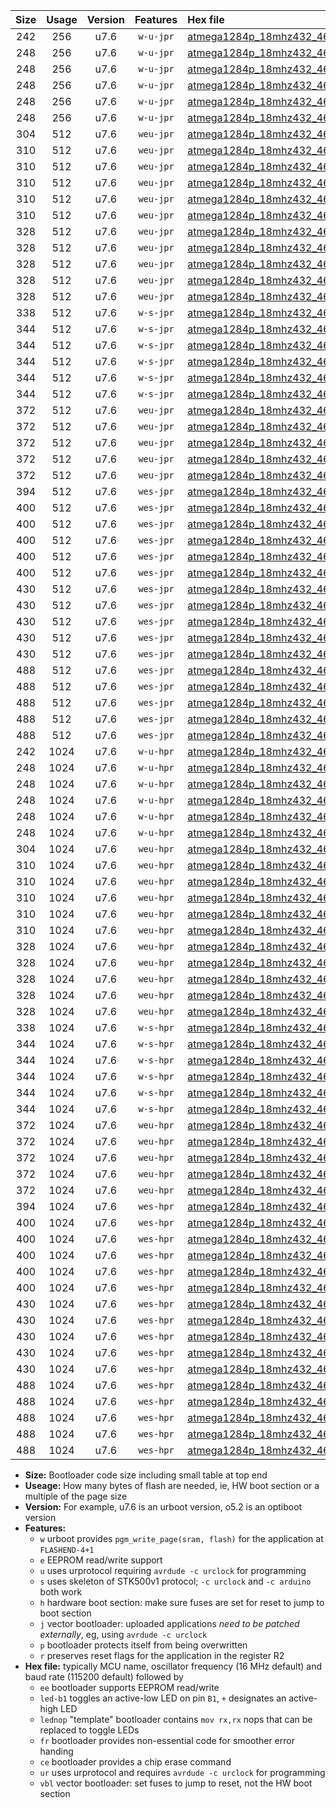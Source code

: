 |Size|Usage|Version|Features|Hex file|
|:-:|:-:|:-:|:-:|:--|
|242|256|u7.6|`w-u-jpr`|[atmega1284p_18mhz432_460800bps_ur_vbl.hex](https://raw.githubusercontent.com/stefanrueger/urboot/main/atmega1284p_18mhz432_460800bps_ur_vbl.hex)|
|248|256|u7.6|`w-u-jpr`|[atmega1284p_18mhz432_460800bps_led+b5_ur_vbl.hex](https://raw.githubusercontent.com/stefanrueger/urboot/main/atmega1284p_18mhz432_460800bps_led+b5_ur_vbl.hex)|
|248|256|u7.6|`w-u-jpr`|[atmega1284p_18mhz432_460800bps_led+b7_ur_vbl.hex](https://raw.githubusercontent.com/stefanrueger/urboot/main/atmega1284p_18mhz432_460800bps_led+b7_ur_vbl.hex)|
|248|256|u7.6|`w-u-jpr`|[atmega1284p_18mhz432_460800bps_led+c7_ur_vbl.hex](https://raw.githubusercontent.com/stefanrueger/urboot/main/atmega1284p_18mhz432_460800bps_led+c7_ur_vbl.hex)|
|248|256|u7.6|`w-u-jpr`|[atmega1284p_18mhz432_460800bps_led+d7_ur_vbl.hex](https://raw.githubusercontent.com/stefanrueger/urboot/main/atmega1284p_18mhz432_460800bps_led+d7_ur_vbl.hex)|
|248|256|u7.6|`w-u-jpr`|[atmega1284p_18mhz432_460800bps_lednop_ur_vbl.hex](https://raw.githubusercontent.com/stefanrueger/urboot/main/atmega1284p_18mhz432_460800bps_lednop_ur_vbl.hex)|
|304|512|u7.6|`weu-jpr`|[atmega1284p_18mhz432_460800bps_ee_ur_vbl.hex](https://raw.githubusercontent.com/stefanrueger/urboot/main/atmega1284p_18mhz432_460800bps_ee_ur_vbl.hex)|
|310|512|u7.6|`weu-jpr`|[atmega1284p_18mhz432_460800bps_ee_led+b5_ur_vbl.hex](https://raw.githubusercontent.com/stefanrueger/urboot/main/atmega1284p_18mhz432_460800bps_ee_led+b5_ur_vbl.hex)|
|310|512|u7.6|`weu-jpr`|[atmega1284p_18mhz432_460800bps_ee_led+b7_ur_vbl.hex](https://raw.githubusercontent.com/stefanrueger/urboot/main/atmega1284p_18mhz432_460800bps_ee_led+b7_ur_vbl.hex)|
|310|512|u7.6|`weu-jpr`|[atmega1284p_18mhz432_460800bps_ee_led+c7_ur_vbl.hex](https://raw.githubusercontent.com/stefanrueger/urboot/main/atmega1284p_18mhz432_460800bps_ee_led+c7_ur_vbl.hex)|
|310|512|u7.6|`weu-jpr`|[atmega1284p_18mhz432_460800bps_ee_led+d7_ur_vbl.hex](https://raw.githubusercontent.com/stefanrueger/urboot/main/atmega1284p_18mhz432_460800bps_ee_led+d7_ur_vbl.hex)|
|310|512|u7.6|`weu-jpr`|[atmega1284p_18mhz432_460800bps_ee_lednop_ur_vbl.hex](https://raw.githubusercontent.com/stefanrueger/urboot/main/atmega1284p_18mhz432_460800bps_ee_lednop_ur_vbl.hex)|
|328|512|u7.6|`weu-jpr`|[atmega1284p_18mhz432_460800bps_ee_led+b5_fr_ur_vbl.hex](https://raw.githubusercontent.com/stefanrueger/urboot/main/atmega1284p_18mhz432_460800bps_ee_led+b5_fr_ur_vbl.hex)|
|328|512|u7.6|`weu-jpr`|[atmega1284p_18mhz432_460800bps_ee_led+b7_fr_ur_vbl.hex](https://raw.githubusercontent.com/stefanrueger/urboot/main/atmega1284p_18mhz432_460800bps_ee_led+b7_fr_ur_vbl.hex)|
|328|512|u7.6|`weu-jpr`|[atmega1284p_18mhz432_460800bps_ee_led+c7_fr_ur_vbl.hex](https://raw.githubusercontent.com/stefanrueger/urboot/main/atmega1284p_18mhz432_460800bps_ee_led+c7_fr_ur_vbl.hex)|
|328|512|u7.6|`weu-jpr`|[atmega1284p_18mhz432_460800bps_ee_led+d7_fr_ur_vbl.hex](https://raw.githubusercontent.com/stefanrueger/urboot/main/atmega1284p_18mhz432_460800bps_ee_led+d7_fr_ur_vbl.hex)|
|328|512|u7.6|`weu-jpr`|[atmega1284p_18mhz432_460800bps_ee_lednop_fr_ur_vbl.hex](https://raw.githubusercontent.com/stefanrueger/urboot/main/atmega1284p_18mhz432_460800bps_ee_lednop_fr_ur_vbl.hex)|
|338|512|u7.6|`w-s-jpr`|[atmega1284p_18mhz432_460800bps_vbl.hex](https://raw.githubusercontent.com/stefanrueger/urboot/main/atmega1284p_18mhz432_460800bps_vbl.hex)|
|344|512|u7.6|`w-s-jpr`|[atmega1284p_18mhz432_460800bps_led+b5_vbl.hex](https://raw.githubusercontent.com/stefanrueger/urboot/main/atmega1284p_18mhz432_460800bps_led+b5_vbl.hex)|
|344|512|u7.6|`w-s-jpr`|[atmega1284p_18mhz432_460800bps_led+b7_vbl.hex](https://raw.githubusercontent.com/stefanrueger/urboot/main/atmega1284p_18mhz432_460800bps_led+b7_vbl.hex)|
|344|512|u7.6|`w-s-jpr`|[atmega1284p_18mhz432_460800bps_led+c7_vbl.hex](https://raw.githubusercontent.com/stefanrueger/urboot/main/atmega1284p_18mhz432_460800bps_led+c7_vbl.hex)|
|344|512|u7.6|`w-s-jpr`|[atmega1284p_18mhz432_460800bps_led+d7_vbl.hex](https://raw.githubusercontent.com/stefanrueger/urboot/main/atmega1284p_18mhz432_460800bps_led+d7_vbl.hex)|
|344|512|u7.6|`w-s-jpr`|[atmega1284p_18mhz432_460800bps_lednop_vbl.hex](https://raw.githubusercontent.com/stefanrueger/urboot/main/atmega1284p_18mhz432_460800bps_lednop_vbl.hex)|
|372|512|u7.6|`weu-jpr`|[atmega1284p_18mhz432_460800bps_ee_led+b5_fr_ce_ur_vbl.hex](https://raw.githubusercontent.com/stefanrueger/urboot/main/atmega1284p_18mhz432_460800bps_ee_led+b5_fr_ce_ur_vbl.hex)|
|372|512|u7.6|`weu-jpr`|[atmega1284p_18mhz432_460800bps_ee_led+b7_fr_ce_ur_vbl.hex](https://raw.githubusercontent.com/stefanrueger/urboot/main/atmega1284p_18mhz432_460800bps_ee_led+b7_fr_ce_ur_vbl.hex)|
|372|512|u7.6|`weu-jpr`|[atmega1284p_18mhz432_460800bps_ee_led+c7_fr_ce_ur_vbl.hex](https://raw.githubusercontent.com/stefanrueger/urboot/main/atmega1284p_18mhz432_460800bps_ee_led+c7_fr_ce_ur_vbl.hex)|
|372|512|u7.6|`weu-jpr`|[atmega1284p_18mhz432_460800bps_ee_led+d7_fr_ce_ur_vbl.hex](https://raw.githubusercontent.com/stefanrueger/urboot/main/atmega1284p_18mhz432_460800bps_ee_led+d7_fr_ce_ur_vbl.hex)|
|372|512|u7.6|`weu-jpr`|[atmega1284p_18mhz432_460800bps_ee_lednop_fr_ce_ur_vbl.hex](https://raw.githubusercontent.com/stefanrueger/urboot/main/atmega1284p_18mhz432_460800bps_ee_lednop_fr_ce_ur_vbl.hex)|
|394|512|u7.6|`wes-jpr`|[atmega1284p_18mhz432_460800bps_ee_vbl.hex](https://raw.githubusercontent.com/stefanrueger/urboot/main/atmega1284p_18mhz432_460800bps_ee_vbl.hex)|
|400|512|u7.6|`wes-jpr`|[atmega1284p_18mhz432_460800bps_ee_led+b5_vbl.hex](https://raw.githubusercontent.com/stefanrueger/urboot/main/atmega1284p_18mhz432_460800bps_ee_led+b5_vbl.hex)|
|400|512|u7.6|`wes-jpr`|[atmega1284p_18mhz432_460800bps_ee_led+b7_vbl.hex](https://raw.githubusercontent.com/stefanrueger/urboot/main/atmega1284p_18mhz432_460800bps_ee_led+b7_vbl.hex)|
|400|512|u7.6|`wes-jpr`|[atmega1284p_18mhz432_460800bps_ee_led+c7_vbl.hex](https://raw.githubusercontent.com/stefanrueger/urboot/main/atmega1284p_18mhz432_460800bps_ee_led+c7_vbl.hex)|
|400|512|u7.6|`wes-jpr`|[atmega1284p_18mhz432_460800bps_ee_led+d7_vbl.hex](https://raw.githubusercontent.com/stefanrueger/urboot/main/atmega1284p_18mhz432_460800bps_ee_led+d7_vbl.hex)|
|400|512|u7.6|`wes-jpr`|[atmega1284p_18mhz432_460800bps_ee_lednop_vbl.hex](https://raw.githubusercontent.com/stefanrueger/urboot/main/atmega1284p_18mhz432_460800bps_ee_lednop_vbl.hex)|
|430|512|u7.6|`wes-jpr`|[atmega1284p_18mhz432_460800bps_ee_led+b5_fr_vbl.hex](https://raw.githubusercontent.com/stefanrueger/urboot/main/atmega1284p_18mhz432_460800bps_ee_led+b5_fr_vbl.hex)|
|430|512|u7.6|`wes-jpr`|[atmega1284p_18mhz432_460800bps_ee_led+b7_fr_vbl.hex](https://raw.githubusercontent.com/stefanrueger/urboot/main/atmega1284p_18mhz432_460800bps_ee_led+b7_fr_vbl.hex)|
|430|512|u7.6|`wes-jpr`|[atmega1284p_18mhz432_460800bps_ee_led+c7_fr_vbl.hex](https://raw.githubusercontent.com/stefanrueger/urboot/main/atmega1284p_18mhz432_460800bps_ee_led+c7_fr_vbl.hex)|
|430|512|u7.6|`wes-jpr`|[atmega1284p_18mhz432_460800bps_ee_led+d7_fr_vbl.hex](https://raw.githubusercontent.com/stefanrueger/urboot/main/atmega1284p_18mhz432_460800bps_ee_led+d7_fr_vbl.hex)|
|430|512|u7.6|`wes-jpr`|[atmega1284p_18mhz432_460800bps_ee_lednop_fr_vbl.hex](https://raw.githubusercontent.com/stefanrueger/urboot/main/atmega1284p_18mhz432_460800bps_ee_lednop_fr_vbl.hex)|
|488|512|u7.6|`wes-jpr`|[atmega1284p_18mhz432_460800bps_ee_led+b5_fr_ce_vbl.hex](https://raw.githubusercontent.com/stefanrueger/urboot/main/atmega1284p_18mhz432_460800bps_ee_led+b5_fr_ce_vbl.hex)|
|488|512|u7.6|`wes-jpr`|[atmega1284p_18mhz432_460800bps_ee_led+b7_fr_ce_vbl.hex](https://raw.githubusercontent.com/stefanrueger/urboot/main/atmega1284p_18mhz432_460800bps_ee_led+b7_fr_ce_vbl.hex)|
|488|512|u7.6|`wes-jpr`|[atmega1284p_18mhz432_460800bps_ee_led+c7_fr_ce_vbl.hex](https://raw.githubusercontent.com/stefanrueger/urboot/main/atmega1284p_18mhz432_460800bps_ee_led+c7_fr_ce_vbl.hex)|
|488|512|u7.6|`wes-jpr`|[atmega1284p_18mhz432_460800bps_ee_led+d7_fr_ce_vbl.hex](https://raw.githubusercontent.com/stefanrueger/urboot/main/atmega1284p_18mhz432_460800bps_ee_led+d7_fr_ce_vbl.hex)|
|488|512|u7.6|`wes-jpr`|[atmega1284p_18mhz432_460800bps_ee_lednop_fr_ce_vbl.hex](https://raw.githubusercontent.com/stefanrueger/urboot/main/atmega1284p_18mhz432_460800bps_ee_lednop_fr_ce_vbl.hex)|
|242|1024|u7.6|`w-u-hpr`|[atmega1284p_18mhz432_460800bps_ur.hex](https://raw.githubusercontent.com/stefanrueger/urboot/main/atmega1284p_18mhz432_460800bps_ur.hex)|
|248|1024|u7.6|`w-u-hpr`|[atmega1284p_18mhz432_460800bps_led+b5_ur.hex](https://raw.githubusercontent.com/stefanrueger/urboot/main/atmega1284p_18mhz432_460800bps_led+b5_ur.hex)|
|248|1024|u7.6|`w-u-hpr`|[atmega1284p_18mhz432_460800bps_led+b7_ur.hex](https://raw.githubusercontent.com/stefanrueger/urboot/main/atmega1284p_18mhz432_460800bps_led+b7_ur.hex)|
|248|1024|u7.6|`w-u-hpr`|[atmega1284p_18mhz432_460800bps_led+c7_ur.hex](https://raw.githubusercontent.com/stefanrueger/urboot/main/atmega1284p_18mhz432_460800bps_led+c7_ur.hex)|
|248|1024|u7.6|`w-u-hpr`|[atmega1284p_18mhz432_460800bps_led+d7_ur.hex](https://raw.githubusercontent.com/stefanrueger/urboot/main/atmega1284p_18mhz432_460800bps_led+d7_ur.hex)|
|248|1024|u7.6|`w-u-hpr`|[atmega1284p_18mhz432_460800bps_lednop_ur.hex](https://raw.githubusercontent.com/stefanrueger/urboot/main/atmega1284p_18mhz432_460800bps_lednop_ur.hex)|
|304|1024|u7.6|`weu-hpr`|[atmega1284p_18mhz432_460800bps_ee_ur.hex](https://raw.githubusercontent.com/stefanrueger/urboot/main/atmega1284p_18mhz432_460800bps_ee_ur.hex)|
|310|1024|u7.6|`weu-hpr`|[atmega1284p_18mhz432_460800bps_ee_led+b5_ur.hex](https://raw.githubusercontent.com/stefanrueger/urboot/main/atmega1284p_18mhz432_460800bps_ee_led+b5_ur.hex)|
|310|1024|u7.6|`weu-hpr`|[atmega1284p_18mhz432_460800bps_ee_led+b7_ur.hex](https://raw.githubusercontent.com/stefanrueger/urboot/main/atmega1284p_18mhz432_460800bps_ee_led+b7_ur.hex)|
|310|1024|u7.6|`weu-hpr`|[atmega1284p_18mhz432_460800bps_ee_led+c7_ur.hex](https://raw.githubusercontent.com/stefanrueger/urboot/main/atmega1284p_18mhz432_460800bps_ee_led+c7_ur.hex)|
|310|1024|u7.6|`weu-hpr`|[atmega1284p_18mhz432_460800bps_ee_led+d7_ur.hex](https://raw.githubusercontent.com/stefanrueger/urboot/main/atmega1284p_18mhz432_460800bps_ee_led+d7_ur.hex)|
|310|1024|u7.6|`weu-hpr`|[atmega1284p_18mhz432_460800bps_ee_lednop_ur.hex](https://raw.githubusercontent.com/stefanrueger/urboot/main/atmega1284p_18mhz432_460800bps_ee_lednop_ur.hex)|
|328|1024|u7.6|`weu-hpr`|[atmega1284p_18mhz432_460800bps_ee_led+b5_fr_ur.hex](https://raw.githubusercontent.com/stefanrueger/urboot/main/atmega1284p_18mhz432_460800bps_ee_led+b5_fr_ur.hex)|
|328|1024|u7.6|`weu-hpr`|[atmega1284p_18mhz432_460800bps_ee_led+b7_fr_ur.hex](https://raw.githubusercontent.com/stefanrueger/urboot/main/atmega1284p_18mhz432_460800bps_ee_led+b7_fr_ur.hex)|
|328|1024|u7.6|`weu-hpr`|[atmega1284p_18mhz432_460800bps_ee_led+c7_fr_ur.hex](https://raw.githubusercontent.com/stefanrueger/urboot/main/atmega1284p_18mhz432_460800bps_ee_led+c7_fr_ur.hex)|
|328|1024|u7.6|`weu-hpr`|[atmega1284p_18mhz432_460800bps_ee_led+d7_fr_ur.hex](https://raw.githubusercontent.com/stefanrueger/urboot/main/atmega1284p_18mhz432_460800bps_ee_led+d7_fr_ur.hex)|
|328|1024|u7.6|`weu-hpr`|[atmega1284p_18mhz432_460800bps_ee_lednop_fr_ur.hex](https://raw.githubusercontent.com/stefanrueger/urboot/main/atmega1284p_18mhz432_460800bps_ee_lednop_fr_ur.hex)|
|338|1024|u7.6|`w-s-hpr`|[atmega1284p_18mhz432_460800bps.hex](https://raw.githubusercontent.com/stefanrueger/urboot/main/atmega1284p_18mhz432_460800bps.hex)|
|344|1024|u7.6|`w-s-hpr`|[atmega1284p_18mhz432_460800bps_led+b5.hex](https://raw.githubusercontent.com/stefanrueger/urboot/main/atmega1284p_18mhz432_460800bps_led+b5.hex)|
|344|1024|u7.6|`w-s-hpr`|[atmega1284p_18mhz432_460800bps_led+b7.hex](https://raw.githubusercontent.com/stefanrueger/urboot/main/atmega1284p_18mhz432_460800bps_led+b7.hex)|
|344|1024|u7.6|`w-s-hpr`|[atmega1284p_18mhz432_460800bps_led+c7.hex](https://raw.githubusercontent.com/stefanrueger/urboot/main/atmega1284p_18mhz432_460800bps_led+c7.hex)|
|344|1024|u7.6|`w-s-hpr`|[atmega1284p_18mhz432_460800bps_led+d7.hex](https://raw.githubusercontent.com/stefanrueger/urboot/main/atmega1284p_18mhz432_460800bps_led+d7.hex)|
|344|1024|u7.6|`w-s-hpr`|[atmega1284p_18mhz432_460800bps_lednop.hex](https://raw.githubusercontent.com/stefanrueger/urboot/main/atmega1284p_18mhz432_460800bps_lednop.hex)|
|372|1024|u7.6|`weu-hpr`|[atmega1284p_18mhz432_460800bps_ee_led+b5_fr_ce_ur.hex](https://raw.githubusercontent.com/stefanrueger/urboot/main/atmega1284p_18mhz432_460800bps_ee_led+b5_fr_ce_ur.hex)|
|372|1024|u7.6|`weu-hpr`|[atmega1284p_18mhz432_460800bps_ee_led+b7_fr_ce_ur.hex](https://raw.githubusercontent.com/stefanrueger/urboot/main/atmega1284p_18mhz432_460800bps_ee_led+b7_fr_ce_ur.hex)|
|372|1024|u7.6|`weu-hpr`|[atmega1284p_18mhz432_460800bps_ee_led+c7_fr_ce_ur.hex](https://raw.githubusercontent.com/stefanrueger/urboot/main/atmega1284p_18mhz432_460800bps_ee_led+c7_fr_ce_ur.hex)|
|372|1024|u7.6|`weu-hpr`|[atmega1284p_18mhz432_460800bps_ee_led+d7_fr_ce_ur.hex](https://raw.githubusercontent.com/stefanrueger/urboot/main/atmega1284p_18mhz432_460800bps_ee_led+d7_fr_ce_ur.hex)|
|372|1024|u7.6|`weu-hpr`|[atmega1284p_18mhz432_460800bps_ee_lednop_fr_ce_ur.hex](https://raw.githubusercontent.com/stefanrueger/urboot/main/atmega1284p_18mhz432_460800bps_ee_lednop_fr_ce_ur.hex)|
|394|1024|u7.6|`wes-hpr`|[atmega1284p_18mhz432_460800bps_ee.hex](https://raw.githubusercontent.com/stefanrueger/urboot/main/atmega1284p_18mhz432_460800bps_ee.hex)|
|400|1024|u7.6|`wes-hpr`|[atmega1284p_18mhz432_460800bps_ee_led+b5.hex](https://raw.githubusercontent.com/stefanrueger/urboot/main/atmega1284p_18mhz432_460800bps_ee_led+b5.hex)|
|400|1024|u7.6|`wes-hpr`|[atmega1284p_18mhz432_460800bps_ee_led+b7.hex](https://raw.githubusercontent.com/stefanrueger/urboot/main/atmega1284p_18mhz432_460800bps_ee_led+b7.hex)|
|400|1024|u7.6|`wes-hpr`|[atmega1284p_18mhz432_460800bps_ee_led+c7.hex](https://raw.githubusercontent.com/stefanrueger/urboot/main/atmega1284p_18mhz432_460800bps_ee_led+c7.hex)|
|400|1024|u7.6|`wes-hpr`|[atmega1284p_18mhz432_460800bps_ee_led+d7.hex](https://raw.githubusercontent.com/stefanrueger/urboot/main/atmega1284p_18mhz432_460800bps_ee_led+d7.hex)|
|400|1024|u7.6|`wes-hpr`|[atmega1284p_18mhz432_460800bps_ee_lednop.hex](https://raw.githubusercontent.com/stefanrueger/urboot/main/atmega1284p_18mhz432_460800bps_ee_lednop.hex)|
|430|1024|u7.6|`wes-hpr`|[atmega1284p_18mhz432_460800bps_ee_led+b5_fr.hex](https://raw.githubusercontent.com/stefanrueger/urboot/main/atmega1284p_18mhz432_460800bps_ee_led+b5_fr.hex)|
|430|1024|u7.6|`wes-hpr`|[atmega1284p_18mhz432_460800bps_ee_led+b7_fr.hex](https://raw.githubusercontent.com/stefanrueger/urboot/main/atmega1284p_18mhz432_460800bps_ee_led+b7_fr.hex)|
|430|1024|u7.6|`wes-hpr`|[atmega1284p_18mhz432_460800bps_ee_led+c7_fr.hex](https://raw.githubusercontent.com/stefanrueger/urboot/main/atmega1284p_18mhz432_460800bps_ee_led+c7_fr.hex)|
|430|1024|u7.6|`wes-hpr`|[atmega1284p_18mhz432_460800bps_ee_led+d7_fr.hex](https://raw.githubusercontent.com/stefanrueger/urboot/main/atmega1284p_18mhz432_460800bps_ee_led+d7_fr.hex)|
|430|1024|u7.6|`wes-hpr`|[atmega1284p_18mhz432_460800bps_ee_lednop_fr.hex](https://raw.githubusercontent.com/stefanrueger/urboot/main/atmega1284p_18mhz432_460800bps_ee_lednop_fr.hex)|
|488|1024|u7.6|`wes-hpr`|[atmega1284p_18mhz432_460800bps_ee_led+b5_fr_ce.hex](https://raw.githubusercontent.com/stefanrueger/urboot/main/atmega1284p_18mhz432_460800bps_ee_led+b5_fr_ce.hex)|
|488|1024|u7.6|`wes-hpr`|[atmega1284p_18mhz432_460800bps_ee_led+b7_fr_ce.hex](https://raw.githubusercontent.com/stefanrueger/urboot/main/atmega1284p_18mhz432_460800bps_ee_led+b7_fr_ce.hex)|
|488|1024|u7.6|`wes-hpr`|[atmega1284p_18mhz432_460800bps_ee_led+c7_fr_ce.hex](https://raw.githubusercontent.com/stefanrueger/urboot/main/atmega1284p_18mhz432_460800bps_ee_led+c7_fr_ce.hex)|
|488|1024|u7.6|`wes-hpr`|[atmega1284p_18mhz432_460800bps_ee_led+d7_fr_ce.hex](https://raw.githubusercontent.com/stefanrueger/urboot/main/atmega1284p_18mhz432_460800bps_ee_led+d7_fr_ce.hex)|
|488|1024|u7.6|`wes-hpr`|[atmega1284p_18mhz432_460800bps_ee_lednop_fr_ce.hex](https://raw.githubusercontent.com/stefanrueger/urboot/main/atmega1284p_18mhz432_460800bps_ee_lednop_fr_ce.hex)|

- **Size:** Bootloader code size including small table at top end
- **Useage:** How many bytes of flash are needed, ie, HW boot section or a multiple of the page size
- **Version:** For example, u7.6 is an urboot version, o5.2 is an optiboot version
- **Features:**
  + `w` urboot provides `pgm_write_page(sram, flash)` for the application at `FLASHEND-4+1`
  + `e` EEPROM read/write support
  + `u` uses urprotocol requiring `avrdude -c urclock` for programming
  + `s` uses skeleton of STK500v1 protocol; `-c urclock` and `-c arduino` both work
  + `h` hardware boot section: make sure fuses are set for reset to jump to boot section
  + `j` vector bootloader: uploaded applications *need to be patched externally*, eg, using `avrdude -c urclock`
  + `p` bootloader protects itself from being overwritten
  + `r` preserves reset flags for the application in the register R2
- **Hex file:** typically MCU name, oscillator frequency (16 MHz default) and baud rate (115200 default) followed by
  + `ee` bootloader supports EEPROM read/write
  + `led-b1` toggles an active-low LED on pin `B1`, `+` designates an active-high LED
  + `lednop` "template" bootloader contains `mov rx,rx` nops that can be replaced to toggle LEDs
  + `fr` bootloader provides non-essential code for smoother error handing
  + `ce` bootloader provides a chip erase command
  + `ur` uses urprotocol and requires `avrdude -c urclock` for programming
  + `vbl` vector bootloader: set fuses to jump to reset, not the HW boot section
